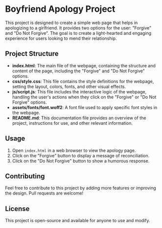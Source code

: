 # Boyfriend Apology Project

This project is designed to create a simple web page that helps in apologizing to a girlfriend. It provides two options for the user: "Forgive" and "Do Not Forgive". The goal is to create a light-hearted and engaging experience for users looking to mend their relationship.

## Project Structure

- **index.html**: The main file of the webpage, containing the structure and content of the page, including the "Forgive" and "Do Not Forgive" options.
- **css/style.css**: This file contains the style definitions for the webpage, setting the layout, colors, fonts, and other visual effects.
- **js/script.js**: This file includes the interactive logic of the webpage, handling the user's actions when they click on the "Forgive" or "Do Not Forgive" options.
- **assets/fonts/font.woff2**: A font file used to apply specific font styles in the webpage.
- **README.md**: This documentation file provides an overview of the project, instructions for use, and other relevant information.

## Usage

1. Open `index.html` in a web browser to view the apology page.
2. Click on the "Forgive" button to display a message of reconciliation.
3. Click on the "Do Not Forgive" button to show a humorous response.

## Contributing

Feel free to contribute to this project by adding more features or improving the design. Pull requests are welcome!

## License

This project is open-source and available for anyone to use and modify.